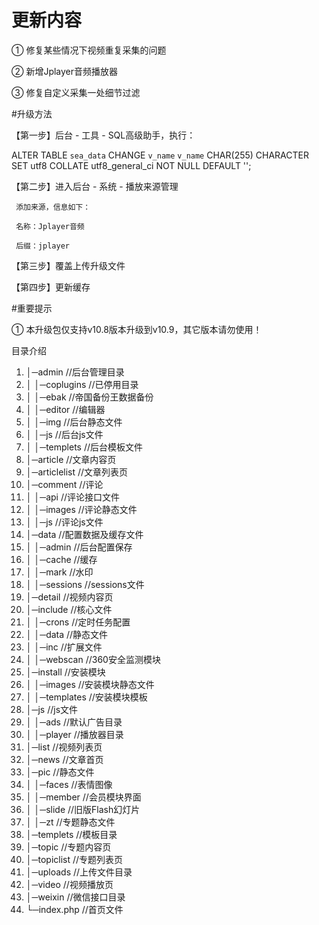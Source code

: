 # 更新内容

① 修复某些情况下视频重复采集的问题

② 新增Jplayer音频播放器

③ 修复自定义采集一处细节过滤

#升级方法

【第一步】后台 - 工具 - SQL高级助手，执行：

ALTER TABLE `sea_data` CHANGE `v_name` `v_name` CHAR(255) CHARACTER SET utf8 COLLATE utf8_general_ci NOT NULL DEFAULT '';

【第二步】进入后台 - 系统 - 播放来源管理

	 添加来源，信息如下：
	 
	 名称：Jplayer音频
	 
	 后缀：jplayer

【第三步】覆盖上传升级文件

【第四步】更新缓存

#重要提示

① 本升级包仅支持v10.8版本升级到v10.9，其它版本请勿使用！


目录介绍
01. │─admin //后台管理目录
02. │ │─coplugins //已停用目录
03. │ │─ebak //帝国备份王数据备份
04. │ │─editor //编辑器
05. │ │─img //后台静态文件
06. │ │─js //后台js文件
07. │ │─templets //后台模板文件
08. │─article //文章内容页
09. │─articlelist //文章列表页
10. │─comment //评论
11. │ │─api //评论接口文件
12. │ │─images //评论静态文件
13. │ │─js //评论js文件
14. │─data //配置数据及缓存文件
15. │ │─admin //后台配置保存
16. │ │─cache //缓存
17. │ │─mark //水印
18. │ │─sessions //sessions文件
19. │─detail //视频内容页
20. │─include //核心文件
21. │ │─crons //定时任务配置
22. │ │─data //静态文件
23. │ │─inc //扩展文件
24. │ │─webscan //360安全监测模块
25. │─install //安装模块
26. │ │─images //安装模块静态文件
27. │ │─templates //安装模块模板
28. │─js //js文件
29. │ │─ads //默认广告目录
30. │ │─player //播放器目录
31. │─list //视频列表页
32. │─news //文章首页
33. │─pic //静态文件
34. │ │─faces //表情图像
35. │ │─member //会员模块界面
36. │ │─slide //旧版Flash幻灯片
37. │ │─zt //专题静态文件
38. │─templets //模板目录
39. │─topic //专题内容页
40. │─topiclist //专题列表页
41. │─uploads //上传文件目录
42. │─video //视频播放页
43. │─weixin //微信接口目录
44. └─index.php //首页文件